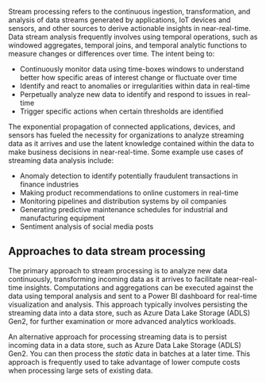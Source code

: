 Stream processing refers to the continuous ingestion, transformation, and analysis of data streams generated by applications, IoT devices and sensors, and other sources to derive actionable insights in near-real-time. Data stream analysis frequently involves using temporal operations, such as windowed aggregates, temporal joins, and temporal analytic functions to measure changes or differences over time. The intent being to:

- Continuously monitor data using time-boxes windows to understand better how specific areas of interest change or fluctuate over time
- Identify and react to anomalies or irregularities within data in real-time
- Perpetually analyze new data to identify and respond to issues in real-time
- Trigger specific actions when certain thresholds are identified

The exponential propagation of connected applications, devices, and sensors has fueled the necessity for organizations to analyze streaming data as it arrives and use the latent knowledge contained within the data to make business decisions in near-real-time. Some example use cases of streaming data analysis include:

- Anomaly detection to identify potentially fraudulent transactions in finance industries
- Making product recommendations to online customers in real-time
- Monitoring pipelines and distribution systems by oil companies
- Generating predictive maintenance schedules for industrial and manufacturing equipment
- Sentiment analysis of social media posts

## Approaches to data stream processing

The primary approach to stream processing is to analyze new data continuously, transforming incoming data as it arrives to facilitate near-real-time insights. Computations and aggregations can be executed against the data using temporal analysis and sent to a Power BI dashboard for real-time visualization and analysis. This approach typically involves persisting the streaming data into a data store, such as Azure Data Lake Storage (ADLS) Gen2, for further examination or more advanced analytics workloads.

An alternative approach for processing streaming data is to persist incoming data in a data store, such as Azure Data Lake Storage (ADLS) Gen2. You can then process the _static_ data in batches at a later time. This approach is frequently used to take advantage of lower compute costs when processing large sets of existing data.
